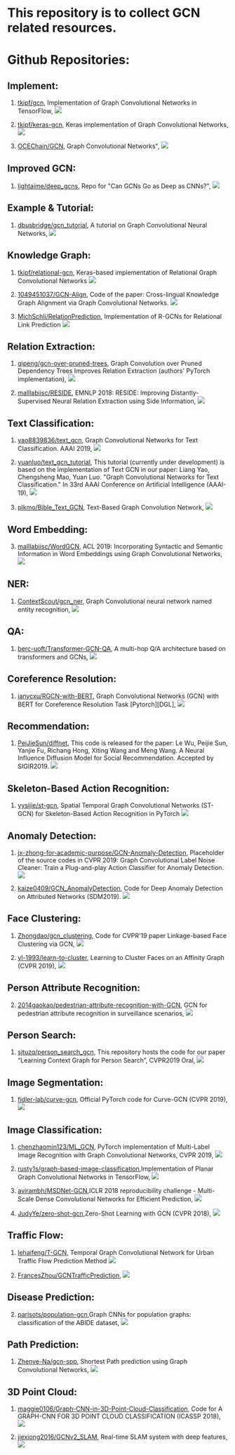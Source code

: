 #  This repository is to collect GCN related resources.



# Github Repositories: 


## Implement:
1. [tkipf/gcn](https://github.com/tkipf/gcn), Implementation of Graph Convolutional Networks in TensorFlow, 
![](https://img.shields.io/github/stars/tkipf/gcn.svg)


2. [tkipf/keras-gcn](https://github.com/tkipf/keras-gcn), Keras implementation of Graph Convolutional Networks, 
![](https://img.shields.io/github/stars/tkipf/keras-gcn.svg)


3. [OCEChain/GCN](https://github.com/OCEChain/GCN), Graph Convolutional Networks", 
![](https://img.shields.io/github/stars/OCEChain/GCN.svg)


## Improved GCN:
1. [lightaime/deep_gcns](https://github.com/lightaime/deep_gcns), Repo for "Can GCNs Go as Deep as CNNs?", 
![](https://img.shields.io/github/stars/lightaime/deep_gcns.svg)


## Example & Tutorial: 
1. [dbusbridge/gcn_tutorial](https://github.com/dbusbridge/gcn_tutorial),  A tutorial on Graph Convolutional Neural Networks, 
![](https://img.shields.io/github/stars/dbusbridge/gcn_tutorial.svg)


## Knowledge Graph:

1. [tkipf/relational-gcn](https://github.com/tkipf/relational-gcn), Keras-based implementation of Relational Graph Convolutional Networks 
![](https://img.shields.io/github/stars/tkipf/relational-gcn.svg)

2. [1049451037/GCN-Align](https://github.com/1049451037/GCN-Align), Code of the paper: Cross-lingual Knowledge Graph Alignment via Graph Convolutional Networks.
![](https://img.shields.io/github/stars/tkipf/relational-gcn.svg)

3. [MichSchli/RelationPrediction](https://github.com/MichSchli/RelationPrediction), Implementation of R-GCNs for Relational Link Prediction
![](https://img.shields.io/github/stars/MichSchli/RelationPrediction.svg)

## Relation Extraction:

1. [qipeng/gcn-over-pruned-trees](https://github.com/qipeng/gcn-over-pruned-trees),  Graph Convolution over Pruned Dependency Trees Improves Relation Extraction (authors' PyTorch implementation), 
![](https://img.shields.io/github/stars/qipeng/gcn-over-pruned-trees.svg)

2. [malllabiisc/RESIDE](https://github.com/malllabiisc/RESIDE), EMNLP 2018: RESIDE: Improving Distantly-Supervised Neural Relation Extraction using Side Information, 
![](https://img.shields.io/github/stars/malllabiisc/RESIDE.svg)


## Text Classification: 
1. [yao8839836/text_gcn](https://github.com/yao8839836/text_gcn), Graph Convolutional Networks for Text Classification. AAAI 2019, 
![](https://img.shields.io/github/stars/yao8839836/text_gcn.svg)

2. [yuanluo/text_gcn_tutorial](https://github.com/yuanluo/text_gcn_tutorial), This tutorial (currently under development) is based on the implementation of Text GCN in our paper: Liang Yao, Chengsheng Mao, Yuan Luo. "Graph Convolutional Networks for Text Classification." In 33rd AAAI Conference on Artificial Intelligence (AAAI-19), 
![](https://img.shields.io/github/stars/yuanluo/text_gcn_tutorial.svg)

3. [plkmo/Bible_Text_GCN](https://github.com/plkmo/Bible_Text_GCN), Text-Based Graph Convolution Network, 
![](https://img.shields.io/github/stars/plkmo/Bible_Text_GCN.svg)


## Word Embedding: 
3. [malllabiisc/WordGCN](https://github.com/malllabiisc/WordGCN), ACL 2019: Incorporating Syntactic and Semantic Information in Word Embeddings using Graph Convolutional Networks, 
![](https://img.shields.io/github/stars/malllabiisc/WordGCN.svg)



## NER:
1. [ContextScout/gcn_ner](https://github.com/ContextScout/gcn_ner), Graph Convolutional neural network named entity recognition, 
![](https://img.shields.io/github/stars/ContextScout/gcn_ner.svg)


## QA: 
1. [berc-uoft/Transformer-GCN-QA](https://github.com/berc-uoft/Transformer-GCN-QA), A multi-hop Q/A architecture based on transformers and GCNs,
![](https://img.shields.io/github/stars/berc-uoft/Transformer-GCN-QA.svg)


##  Coreference Resolution: 
1. [ianycxu/RGCN-with-BERT](https://github.com/ianycxu/RGCN-with-BERT), Graph Convolutional Networks (GCN) with BERT for Coreference Resolution Task [Pytorch][DGL],
![](https://img.shields.io/github/stars/ianycxu/RGCN-with-BERT.svg)


## Recommendation: 

1. [PeiJieSun/diffnet](https://github.com/PeiJieSun/diffnet),  This code is released for the paper: Le Wu, Peijie Sun, Yanjie Fu, Richang Hong, Xiting Wang and Meng Wang. A Neural Influence Diffusion Model for Social Recommendation. Accepted by SIGIR2019.
![](https://img.shields.io/github/stars/PeiJieSun/diffnet.svg)


## Skeleton-Based Action Recognition:

1. [yysijie/st-gcn](https://github.com/yysijie/st-gcn),   Spatial Temporal Graph Convolutional Networks (ST-GCN) for Skeleton-Based Action Recognition in PyTorch 
![](https://img.shields.io/github/stars/yysijie/st-gcn.svg)


##  Anomaly Detection:
1. [jx-zhong-for-academic-purpose/GCN-Anomaly-Detection](https://github.com/jx-zhong-for-academic-purpose/GCN-Anomaly-Detection), Placeholder of the source codes in CVPR 2019: Graph Convolutional Label Noise Cleaner: Train a Plug-and-play Action Classifier for Anomaly Detection. 
![](https://img.shields.io/github/stars/jx-zhong-for-academic-purpose/GCN-Anomaly-Detection.svg)

2. [kaize0409/GCN_AnomalyDetection](https://github.com/kaize0409/GCN_AnomalyDetection), Code for Deep Anomaly Detection on Attributed Networks (SDM2019).
![](https://img.shields.io/github/stars/kaize0409/GCN_AnomalyDetection.svg)

## Face Clustering: 
1. [Zhongdao/gcn_clustering](https://github.com/Zhongdao/gcn_clustering), Code for CVPR'19 paper Linkage-based Face Clustering via GCN, 
![](https://img.shields.io/github/stars/Zhongdao/gcn_clustering.svg)


2. [yl-1993/learn-to-cluster](https://github.com/yl-1993/learn-to-cluster),  Learning to Cluster Faces on an Affinity Graph (CVPR 2019), 
![](https://img.shields.io/github/stars/yl-1993/learn-to-cluster.svg)


## Person Attribute Recognition:
2. [2014gaokao/pedestrian-attribute-recognition-with-GCN](https://github.com/2014gaokao/pedestrian-attribute-recognition-with-GCN),  GCN for pedestrian attribute recognition in surveillance scenarios, 
![](https://img.shields.io/github/stars/2014gaokao/pedestrian-attribute-recognition-with-GCN.svg)

## Person Search: 
1. [sjtuzq/person_search_gcn](https://github.com/sjtuzq/person_search_gcn), This repository hosts the code for our paper “Learning Context Graph for Person Search”, CVPR2019 Oral, 
![](https://img.shields.io/github/stars/sjtuzq/person_search_gcn.svg)


##  Image Segmentation: 
1. [fidler-lab/curve-gcn](https://github.com/fidler-lab/curve-gcn), Official PyTorch code for Curve-GCN (CVPR 2019), 
![](https://img.shields.io/github/stars/fidler-lab/curve-gcn.svg)


## Image Classification: 

1. [chenzhaomin123/ML_GCN](https://github.com/chenzhaomin123/ML_GCN), PyTorch implementation of Multi-Label Image Recognition with Graph Convolutional Networks, CVPR 2019, 
![](https://img.shields.io/github/stars/chenzhaomin123/ML_GCN.svg)

2. [rusty1s/graph-based-image-classification](https://github.com/rusty1s/graph-based-image-classification),Implementation of Planar Graph Convolutional Networks in TensorFlow, 
![](https://img.shields.io/github/stars/rusty1s/graph-based-image-classification.svg)

2. [avirambh/MSDNet-GCN](https://github.com/avirambh/MSDNet-GCN),ICLR 2018 reproducibility challenge - Multi-Scale Dense Convolutional Networks for Efficient Prediction, 
![](https://img.shields.io/github/stars/avirambh/MSDNet-GCN.svg)

2. [JudyYe/zero-shot-gcn](https://github.com/JudyYe/zero-shot-gcn),Zero-Shot Learning with GCN (CVPR 2018), 
![](https://img.shields.io/github/stars/JudyYe/zero-shot-gcn.svg)




## Traffic Flow: 
1. [lehaifeng/T-GCN](https://github.com/lehaifeng/T-GCN), Temporal Graph Convolutional Network for Urban Traffic Flow Prediction Method 
![](https://img.shields.io/github/stars/lehaifeng/T-GCN.svg)

1. [FrancesZhou/GCNTrafficPrediction](https://github.com/FrancesZhou/GCNTrafficPrediction), 
![](https://img.shields.io/github/stars/FrancesZhou/GCNTrafficPrediction.svg)

## Disease Prediction: 
2. [parisots/population-gcn](https://github.com/parisots/population-gcn),Graph CNNs for population graphs: classification of the ABIDE dataset, 
![](https://img.shields.io/github/stars/parisots/population-gcn.svg)



## Path Prediction:
1. [Zhenye-Na/gcn-spp](https://github.com/Zhenye-Na/gcn-spp), Shortest Path prediction using Graph Convolutional Networks, 
![](https://img.shields.io/github/stars/Zhenye-Na/gcn-spp.svg)

## 3D Point Cloud: 
1. [maggie0106/Graph-CNN-in-3D-Point-Cloud-Classification](https://github.com/maggie0106/Graph-CNN-in-3D-Point-Cloud-Classification), Code for A GRAPH-CNN FOR 3D POINT CLOUD CLASSIFICATION (ICASSP 2018), 
![](https://img.shields.io/github/stars/maggie0106/Graph-CNN-in-3D-Point-Cloud-Classification.svg)


1. [jiexiong2016/GCNv2_SLAM](https://github.com/jiexiong2016/GCNv2_SLAM), Real-time SLAM system with deep features, 
![](https://img.shields.io/github/stars/jiexiong2016/GCNv2_SLAM.svg)



